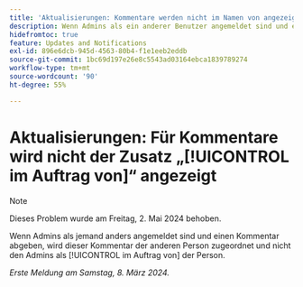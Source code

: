 ```yaml
---
title: 'Aktualisierungen: Kommentare werden nicht im Namen von angezeigt'
description: Wenn Admins als ein anderer Benutzer angemeldet sind und einen Kommentar abgeben, wird der Kommentar diesem Benutzer zugeordnet und nicht dem Administrator im Namen des Benutzers.
hidefromtoc: true
feature: Updates and Notifications
exl-id: 896e6dcb-945d-4563-80b4-f1e1eeb2eddb
source-git-commit: 1bc69d197e26e8c5543ad03164ebca1839789274
workflow-type: tm+mt
source-wordcount: '90'
ht-degree: 55%

---
```


# Aktualisierungen: Für Kommentare wird nicht der Zusatz „[!UICONTROL im Auftrag von]“ angezeigt

>[!NOTE]
>
>Dieses Problem wurde am Freitag, 2. Mai 2024 behoben.

Wenn Admins als jemand anders angemeldet sind und einen Kommentar abgeben, wird dieser Kommentar der anderen Person zugeordnet und nicht den Admins als [!UICONTROL im Auftrag von] der Person.

_Erste Meldung am Samstag, 8. März 2024._
